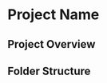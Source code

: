 # Project Name

## Project Overview


## Folder Structure

<!-- TREE_START -->
```

```
<!-- TREE_END -->

